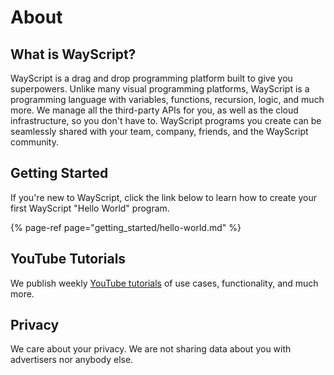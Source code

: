 # About

## What is WayScript?

WayScript is a drag and drop programming platform built to give you superpowers. Unlike many visual programming platforms, WayScript is a programming language with variables, functions, recursion, logic, and much more. We manage all the third-party APIs for you, as well as the cloud infrastructure, so you don't have to. WayScript programs you create can be seamlessly shared with your team, company, friends, and the WayScript community.

## Getting Started

If you're new to WayScript, click the link below to learn how to create your first WayScript "Hello World" program.

{% page-ref page="getting\_started/hello-world.md" %}

## YouTube Tutorials

We publish weekly [YouTube tutorials](https://youtube.com/c/wayscript) of use cases, functionality, and much more. 

## Privacy

We care about your privacy. We are not sharing data about you with advertisers nor anybody else. 

